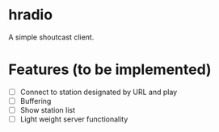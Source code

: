 # hradio
A simple shoutcast client.


# Features (to be implemented)
- [ ] Connect to station designated by URL and play
- [ ] Buffering
- [ ] Show station list
- [ ] Light weight server functionality